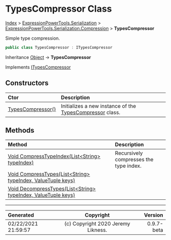 ﻿# TypesCompressor Class

[Index](../index.md) > [ExpressionPowerTools.Serialization](ExpressionPowerTools.Serialization.a.md) > [ExpressionPowerTools.Serialization.Compression](ExpressionPowerTools.Serialization.Compression.n.md) > **TypesCompressor**

Simple type compression.

```csharp
public class TypesCompressor : ITypesCompressor
```

Inheritance [Object](https://docs.microsoft.com/dotnet/api/system.object) → **TypesCompressor**

Implements  [ITypesCompressor](ExpressionPowerTools.Serialization.Signatures.ITypesCompressor.i.md) 

## Constructors

| Ctor | Description |
| :-- | :-- |
| [TypesCompressor()](ExpressionPowerTools.Serialization.Compression.TypesCompressor.ctor.md#typescompressor) | Initializes a new instance of the [TypesCompressor](ExpressionPowerTools.Serialization.Compression.TypesCompressor.cs.md) class. |
## Methods

| Method | Description |
| :-- | :-- |
| [Void CompressTypeIndex(List&lt;String> typeIndex)](ExpressionPowerTools.Serialization.Compression.TypesCompressor.CompressTypeIndex.m.md) | Recursively compresses the type index. |
| [Void CompressTypes(List&lt;String> typeIndex, ValueTuple keys)](ExpressionPowerTools.Serialization.Compression.TypesCompressor.CompressTypes.m.md) |  |
| [Void DecompressTypes(List&lt;String> typeIndex, ValueTuple keys)](ExpressionPowerTools.Serialization.Compression.TypesCompressor.DecompressTypes.m.md) |  |

---

| Generated | Copyright | Version |
| :-- | :-: | --: |
| 02/22/2021 21:59:57 | (c) Copyright 2020 Jeremy Likness. | 0.9.7-beta |
